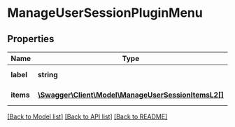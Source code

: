 # ManageUserSessionPluginMenu

## Properties
Name | Type | Description | Notes
------------ | ------------- | ------------- | -------------
**label** | **string** | Menu item name | 
**items** | [**\Swagger\Client\Model\ManageUserSessionItemsL2[]**](ManageUserSessionItemsL2.md) | Sub menu items | 

[[Back to Model list]](../README.md#documentation-for-models) [[Back to API list]](../README.md#documentation-for-api-endpoints) [[Back to README]](../README.md)


